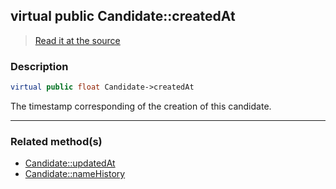 ## virtual public Candidate::createdAt

> [Read it at the source](https://github.com/julien-boudry/Condorcet/blob/master/src/Candidate.php#L16)

### Description    

```php
virtual public float Candidate->createdAt 
```

The timestamp corresponding of the creation of this candidate.
    
---------------------------------------

### Related method(s)      

* [Candidate::updatedAt](/Docs/api-reference/Candidate%20Class/Candidate--updatedAt.md)    
* [Candidate::nameHistory](/Docs/api-reference/Candidate%20Class/Candidate--nameHistory.md)    
